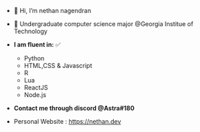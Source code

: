 - 👋 Hi, I’m nethan nagendran
- 👀 Undergraduate computer science major @Georgia Institue of Technology
- **I am fluent in:** ✅
    - Python
    - HTML,CSS & Javascript
    - R
    - Lua
    - ReactJS
    - Node.js

- **Contact me through discord @Astra#180**

- Personal Website : https://nethan.dev


